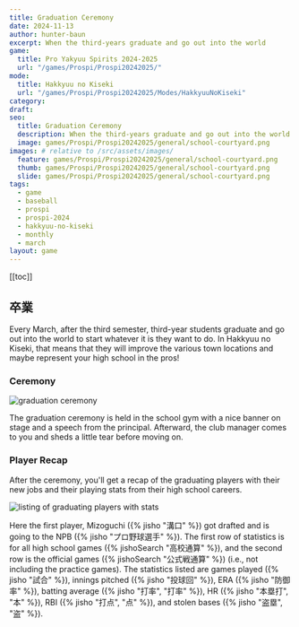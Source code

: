 ```yaml
---
title: Graduation Ceremony
date: 2024-11-13
author: hunter-baun
excerpt: When the third-years graduate and go out into the world
game: 
  title: Pro Yakyuu Spirits 2024-2025
  url: "/games/Prospi/Prospi20242025/"
mode: 
  title: Hakkyuu no Kiseki
  url: "/games/Prospi/Prospi20242025/Modes/HakkyuuNoKiseki"
category: 
draft: 
seo:
  title: Graduation Ceremony
  description: When the third-years graduate and go out into the world
  image: games/Prospi/Prospi20242025/general/school-courtyard.png
images: # relative to /src/assets/images/
  feature: games/Prospi/Prospi20242025/general/school-courtyard.png
  thumb: games/Prospi/Prospi20242025/general/school-courtyard.png
  slide: games/Prospi/Prospi20242025/general/school-courtyard.png
tags:
  - game
  - baseball
  - prospi
  - prospi-2024
  - hakkyuu-no-kiseki
  - monthly
  - march
layout: game
---
```

[[toc]]
## 卒業
Every March, after the third semester, third-year students graduate and go out into the world to start whatever it is they want to do. In Hakkyuu no Kiseki, that means that they will improve the various town locations and maybe represent your high school in the pros!

### Ceremony

![graduation ceremony](/assets/images/games/Prospi/Prospi20242025/HakkyuNoKiseki/Monthly/March/Graduation/graduation-ceremony-dialog.png)

The graduation ceremony is held in the school gym with a nice banner on stage and a speech from the principal. Afterward, the club manager comes to you and sheds a little tear before moving on.

### Player Recap

After the ceremony, you'll get a recap of the graduating players with their new jobs and their playing stats from their high school careers.

![listing of graduating players with stats](/assets/images/games/Prospi/Prospi20242025/HakkyuNoKiseki/Monthly/March/Graduation/graduation-listing.png)

Here the first player, Mizoguchi ({% jisho "溝口" %}) got drafted and is going to the NPB ({% jisho "プロ野球選手" %}). The first row of statistics is for all high school games ({% jishoSearch "高校通算" %}), and the second row is the official games ({% jishoSearch "公式戦通算" %}) (i.e., not including the practice games). The statistics listed are games played ({% jisho "試合" %}), innings pitched ({% jisho "投球回" %}), ERA ({% jisho "防御率" %}), batting average ({% jisho "打率", "打率" %}), HR ({% jisho "本塁打", "本" %}), RBI ({% jisho "打点", "点" %}), and stolen bases ({% jisho "盗塁", "盗" %}).